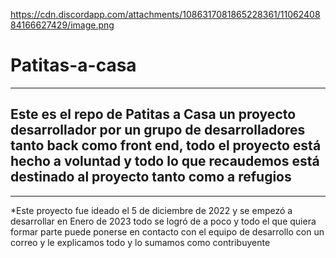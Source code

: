 <img>https://cdn.discordapp.com/attachments/1086317081865228361/1106240884166627429/image.png</img>
# Patitas-a-casa
---
## Este es el repo de Patitas a Casa un proyecto desarrollador por un grupo de desarrolladores tanto back como front end, todo el proyecto está hecho a voluntad y todo lo que recaudemos está destinado al proyecto tanto como a refugios
---
*Este proyecto fue ideado el 5 de diciembre de 2022 y se empezó a desarrollar en Enero de 2023
todo se logró de a poco y todo el que quiera formar parte puede ponerse en contacto con el equipo de desarrollo
con un correo y le explicamos todo y lo sumamos como contribuyente
